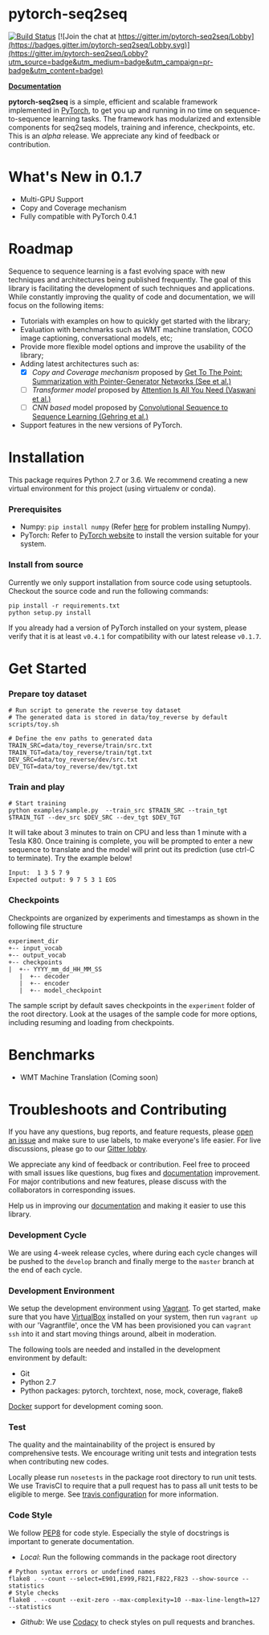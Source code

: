 # pytorch-seq2seq

[![Build Status](https://travis-ci.org/IBM/pytorch-seq2seq.svg?branch=master)](https://travis-ci.org/IBM/pytorch-seq2seq)
[![Join the chat at https://gitter.im/pytorch-seq2seq/Lobby](https://badges.gitter.im/pytorch-seq2seq/Lobby.svg)](https://gitter.im/pytorch-seq2seq/Lobby?utm_source=badge&utm_medium=badge&utm_campaign=pr-badge&utm_content=badge)

**[Documentation](https://ibm.github.io/pytorch-seq2seq/public/index.html)**

**pytorch-seq2seq** is a simple, efficient and scalable framework implemented in [PyTorch](http://pytorch.org), to get you up and running in no time on sequence-to-sequence learning tasks.  The framework has modularized and extensible components for seq2seq models, training and inference, checkpoints, etc.  This is an *alpha* release. We appreciate any kind of feedback or contribution.


# What's New in 0.1.7

* Multi-GPU Support 
* Copy and Coverage mechanism
* Fully compatible with PyTorch 0.4.1

# Roadmap
Sequence to sequence learning is a fast evolving space with new techniques and architectures being published frequently.  The goal of this library is facilitating the development of such techniques and applications.  While constantly improving the quality of code and documentation, we will focus on the following items:

* Tutorials with examples on how to quickly get started with the library;
* Evaluation with benchmarks such as WMT machine translation, COCO image captioning, conversational models, etc;
* Provide more flexible model options and improve the usability of the library;
* Adding latest architectures such as:
	- [x] *Copy and Coverage mechanism* proposed by [Get To The Point: Summarization with Pointer-Generator Networks (See et al.)](https://arxiv.org/abs/1704.04368)
	- [ ] *Transformer model* proposed by [Attention Is All You Need (Vaswani et al.)](https://arxiv.org/abs/1706.03762)
	- [ ] *CNN based* model proposed by [Convolutional Sequence to Sequence Learning (Gehring et al.)](https://arxiv.org/abs/1705.03122)
* Support features in the new versions of PyTorch.

# Installation
This package requires Python 2.7 or 3.6. We recommend creating a new virtual environment for this project (using virtualenv or conda).  

### Prerequisites

* Numpy: `pip install numpy` (Refer [here](https://github.com/numpy/numpy) for problem installing Numpy).
* PyTorch: Refer to [PyTorch website](http://pytorch.org/) to install the version suitable for your system.

### Install from source
Currently we only support installation from source code using setuptools.  Checkout the source code and run the following commands:

    pip install -r requirements.txt
    python setup.py install

If you already had a version of PyTorch installed on your system, please verify that it is at least `v0.4.1` for compatibility with our latest release `v0.1.7`.

# Get Started
### Prepare toy dataset

	# Run script to generate the reverse toy dataset
    # The generated data is stored in data/toy_reverse by default
	scripts/toy.sh

	# Define the env paths to generated data
	TRAIN_SRC=data/toy_reverse/train/src.txt
	TRAIN_TGT=data/toy_reverse/train/tgt.txt
	DEV_SRC=data/toy_reverse/dev/src.txt
	DEV_TGT=data/toy_reverse/dev/tgt.txt

### Train and play
	
	# Start training
    python examples/sample.py  --train_src $TRAIN_SRC --train_tgt $TRAIN_TGT --dev_src $DEV_SRC --dev_tgt $DEV_TGT

It will take about 3 minutes to train on CPU and less than 1 minute with a Tesla K80.  Once training is complete, you will be prompted to enter a new sequence to translate and the model will print out its prediction (use ctrl-C to terminate).  Try the example below!

    Input:  1 3 5 7 9
	Expected output: 9 7 5 3 1 EOS

### Checkpoints
Checkpoints are organized by experiments and timestamps as shown in the following file structure

    experiment_dir
	+-- input_vocab
	+-- output_vocab
	+-- checkpoints
	|  +-- YYYY_mm_dd_HH_MM_SS
	   |  +-- decoder
	   |  +-- encoder
	   |  +-- model_checkpoint

The sample script by default saves checkpoints in the `experiment` folder of the root directory.  Look at the usages of the sample code for more options, including resuming and loading from checkpoints.

# Benchmarks

* WMT Machine Translation (Coming soon)

# Troubleshoots and Contributing
If you have any questions, bug reports, and feature requests, please [open an issue](https://github.com/IBM/pytorch-seq2seq/issues/new) and make sure to use labels, to make everyone's life easier.  For live discussions, please go to our [Gitter lobby](https://gitter.im/pytorch-seq2seq/Lobby).

We appreciate any kind of feedback or contribution.  Feel free to proceed with small issues like questions, bug fixes and [documentation](https://github.com/IBM/pytorch-seq2seq/tree/master/docs#pytorch-seq2seq-documentation) improvement.  For major contributions and new features, please discuss with the collaborators in corresponding issues.

Help us in improving our [documentation](https://github.com/IBM/pytorch-seq2seq/tree/master/docs#pytorch-seq2seq-documentation) and making it easier to use this library.

### Development Cycle
We are using 4-week release cycles, where during each cycle changes will be pushed to the `develop` branch and finally merge to the `master` branch at the end of each cycle.

### Development Environment
We setup the development environment using [Vagrant](https://www.vagrantup.com/).  To get started, make sure that you have [VirtualBox](https://www.virtualbox.org/) installed on your system, then run `vagrant up` with our 'Vagrantfile', once the VM has been provisioned you can `vagrant ssh` into it and start moving things around, albeit in moderation.

The following tools are needed and installed in the development environment by default:
* Git
* Python 2.7
* Python packages: pytorch, torchtext, nose, mock, coverage, flake8

[Docker](https://www.docker.com/) support for development coming soon.

### Test
The quality and the maintainability of the project is ensured by comprehensive tests.  We encourage writing unit tests and integration tests when contributing new codes.

Locally please run `nosetests` in the package root directory to run unit tests.  We use TravisCI to require that a pull request has to pass all unit tests to be eligible to merge.  See [travis configuration](https://github.com/IBM/pytorch-seq2seq/blob/master/.travis.yml) for more information.

### Code Style
We follow [PEP8](https://www.python.org/dev/peps/pep-0008/) for code style.  Especially the style of docstrings is important to generate documentation.

* *Local*: Run the following commands in the package root directory
```
# Python syntax errors or undefined names
flake8 . --count --select=E901,E999,F821,F822,F823 --show-source --statistics
# Style checks
flake8 . --count --exit-zero --max-complexity=10 --max-line-length=127 --statistics
```
* *Github*: We use [Codacy](https://www.codacy.com) to check styles on pull requests and branches.
